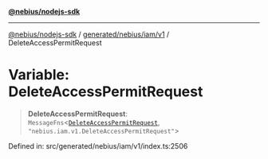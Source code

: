 [**@nebius/nodejs-sdk**](../../../../../README.md)

***

[@nebius/nodejs-sdk](../../../../../README.md) / [generated/nebius/iam/v1](../README.md) / DeleteAccessPermitRequest

# Variable: DeleteAccessPermitRequest

> **DeleteAccessPermitRequest**: `MessageFns`\<[`DeleteAccessPermitRequest`](../interfaces/DeleteAccessPermitRequest.md), `"nebius.iam.v1.DeleteAccessPermitRequest"`\>

Defined in: src/generated/nebius/iam/v1/index.ts:2506
